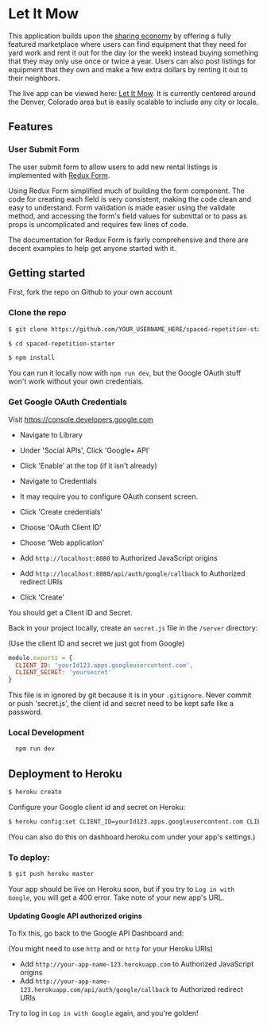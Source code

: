 # Let It Mow
This application builds upon the [sharing economy](http://people.uta.fi/~kljuham/2015-hamari_at_al-the_sharing_economy.pdf)  by offering a fully featured marketplace where users can find equipment that they need for yard work and rent it out for the day (or the week) instead buying something that they may only use once or twice a year. Users can also post listings for equipment that they own and make a few extra dollars by renting it out to their neighbors.

The live app can be viewed here: [Let It Mow](http://let-it-mow.herokuapp.com/). It is currently centered around the Denver, Colorado area but is easily scalable to include any city or locale.

## Features

### User Submit Form

  The user submit form to allow users to add new rental listings is implemented
with [Redux Form](http://redux-form.com/6.7.0/).

Using Redux Form simplified much of building the form component. The code for creating each field is very consistent, making the code clean and easy to understand. Form validation is made easier using the validate method, and accessing the form's field values for submittal or to pass as props is uncomplicated and requires few lines of code.

The documentation for Redux Form is fairly comprehensive and there are decent examples to help get anyone started with it.

## Getting started

First, fork the repo on Github to your own account

### Clone the repo

```sh
$ git clone https://github.com/YOUR_USERNAME_HERE/spaced-repetition-starter
```

```sh
$ cd spaced-repetition-starter
```

```sh
$ npm install
```

You can run it locally now with `npm run dev`, but the Google OAuth stuff won't work without your own credentials.

### Get Google OAuth Credentials

Visit https://console.developers.google.com

* Navigate to Library
* Under 'Social APIs', Click 'Google+ API'
* Click 'Enable' at the top (if it isn't already)


* Navigate to Credentials
* It may require you to configure OAuth consent screen.
* Click 'Create credentials'
* Choose 'OAuth Client ID'
* Choose 'Web application'
* Add `http://localhost:8080` to Authorized JavaScript origins
* Add `http://localhost:8080/api/auth/google/callback` to Authorized redirect URIs
* Click 'Create'

You should get a Client ID and Secret.

Back in your project locally, create an `secret.js` file in the `/server` directory:

(Use the client ID and secret we just got from Google)

```js
module.exports = {
  CLIENT_ID: 'yourId123.apps.googleusercontent.com',
  CLIENT_SECRET: 'yoursecret'
}
```

This file is in ignored by git because it is in your `.gitignore`. Never commit or push 'secret.js', the client id and secret need to be kept safe like a password.

### Local Development

```sh
  npm run dev
```

## Deployment to Heroku

```sh
$ heroku create
```

Configure your Google client id and secret on Heroku:

```sh
$ heroku config:set CLIENT_ID=yourId123.apps.googleusercontent.com CLIENT_SECRET=yoursecret
```

(You can also do this on dashboard.heroku.com under your app's settings.)

### To deploy:

```sh
$ git push heroku master
```

Your app should be live on Heroku soon, but if you try to `Log in with Google`, you will get a 400 error. Take note of your new app's URL.


#### Updating Google API authorized origins


To fix this, go back to the Google API Dashboard and:

(You might need to use `http` and or `http` for your Heroku URIs)

- Add `http://your-app-name-123.herokuapp.com` to Authorized JavaScript origins
- Add `http://your-app-name-123.herokuapp.com/api/auth/google/callback` to Authorized redirect URIs

Try to log in  `Log in with Google` again, and you're golden!
